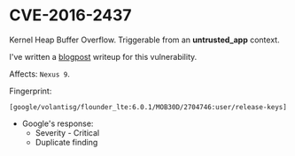 # CVE-2016-2437

Kernel Heap Buffer Overflow. Triggerable from an **untrusted_app** context. 

I've written a [blogpost](https://sagi.io/2016/05/cve-2016-2437-untrusted-app-to-kernel-heap-overflow/) writeup for this vulnerability.

Affects: `Nexus 9`.

Fingerprint:
```
[google/volantisg/flounder_lte:6.0.1/MOB30D/2704746:user/release-keys]
```

* Google's response: 
  - Severity - Critical
  - Duplicate finding

